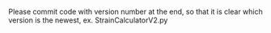 Please commit code with version number at the end, so that it is clear which version is the newest, ex. StrainCalculatorV2.py
